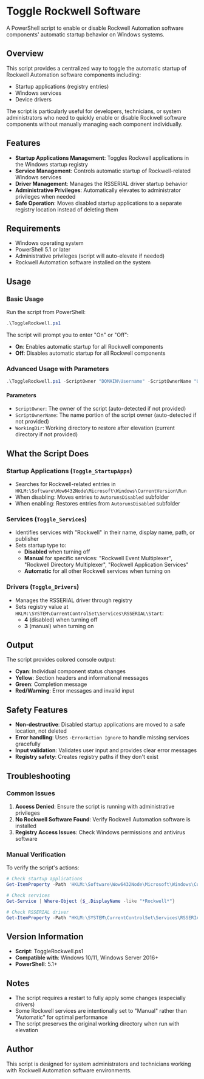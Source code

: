 # Toggle Rockwell Software

A PowerShell script to enable or disable Rockwell Automation software components' automatic startup behavior on Windows systems.

## Overview

This script provides a centralized way to toggle the automatic startup of Rockwell Automation software components including:
- Startup applications (registry entries)
- Windows services
- Device drivers

The script is particularly useful for developers, technicians, or system administrators who need to quickly enable or disable Rockwell software components without manually managing each component individually.

## Features

- **Startup Applications Management**: Toggles Rockwell applications in the Windows startup registry
- **Service Management**: Controls automatic startup of Rockwell-related Windows services
- **Driver Management**: Manages the RSSERIAL driver startup behavior
- **Administrative Privileges**: Automatically elevates to administrator privileges when needed
- **Safe Operation**: Moves disabled startup applications to a separate registry location instead of deleting them

## Requirements

- Windows operating system
- PowerShell 5.1 or later
- Administrative privileges (script will auto-elevate if needed)
- Rockwell Automation software installed on the system

## Usage

### Basic Usage

Run the script from PowerShell:

```powershell
.\ToggleRockwell.ps1
```

The script will prompt you to enter "On" or "Off":
- **On**: Enables automatic startup for all Rockwell components
- **Off**: Disables automatic startup for all Rockwell components

### Advanced Usage with Parameters

```powershell
.\ToggleRockwell.ps1 -ScriptOwner "DOMAIN\Username" -ScriptOwnerName "Username" -WorkingDir "C:\Custom\Path"
```

#### Parameters

- `ScriptOwner`: The owner of the script (auto-detected if not provided)
- `ScriptOwnerName`: The name portion of the script owner (auto-detected if not provided)
- `WorkingDir`: Working directory to restore after elevation (current directory if not provided)

## What the Script Does

### Startup Applications (`Toggle_StartupApps`)
- Searches for Rockwell-related entries in `HKLM:\Software\Wow6432Node\Microsoft\Windows\CurrentVersion\Run`
- When disabling: Moves entries to `AutorunsDisabled` subfolder
- When enabling: Restores entries from `AutorunsDisabled` subfolder

### Services (`Toggle_Services`)
- Identifies services with "Rockwell" in their name, display name, path, or publisher
- Sets startup type to:
  - **Disabled** when turning off
  - **Manual** for specific services: "Rockwell Event Multiplexer", "Rockwell Directory Multiplexer", "Rockwell Application Services"
  - **Automatic** for all other Rockwell services when turning on

### Drivers (`Toggle_Drivers`)
- Manages the RSSERIAL driver through registry
- Sets registry value at `HKLM:\SYSTEM\CurrentControlSet\Services\RSSERIAL\Start`:
  - **4** (disabled) when turning off
  - **3** (manual) when turning on

## Output

The script provides colored console output:
- **Cyan**: Individual component status changes
- **Yellow**: Section headers and informational messages
- **Green**: Completion message
- **Red/Warning**: Error messages and invalid input

## Safety Features

- **Non-destructive**: Disabled startup applications are moved to a safe location, not deleted
- **Error handling**: Uses `-ErrorAction Ignore` to handle missing services gracefully
- **Input validation**: Validates user input and provides clear error messages
- **Registry safety**: Creates registry paths if they don't exist

## Troubleshooting

### Common Issues

1. **Access Denied**: Ensure the script is running with administrative privileges
2. **No Rockwell Software Found**: Verify Rockwell Automation software is installed
3. **Registry Access Issues**: Check Windows permissions and antivirus software

### Manual Verification

To verify the script's actions:

```powershell
# Check startup applications
Get-ItemProperty -Path 'HKLM:\Software\Wow6432Node\Microsoft\Windows\CurrentVersion\Run' | Select-Object *Rockwell*

# Check services
Get-Service | Where-Object {$_.DisplayName -like "*Rockwell*"}

# Check RSSERIAL driver
Get-ItemProperty -Path "HKLM:\SYSTEM\CurrentControlSet\Services\RSSERIAL" -Name Start
```

## Version Information

- **Script**: ToggleRockwell.ps1
- **Compatible with**: Windows 10/11, Windows Server 2016+
- **PowerShell**: 5.1+

## Notes

- The script requires a restart to fully apply some changes (especially drivers)
- Some Rockwell services are intentionally set to "Manual" rather than "Automatic" for optimal performance
- The script preserves the original working directory when run with elevation

## Author

This script is designed for system administrators and technicians working with Rockwell Automation software environments.
